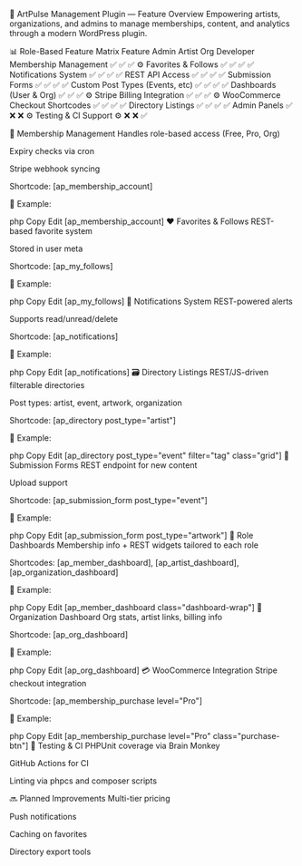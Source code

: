 🎨 ArtPulse Management Plugin — Feature Overview
Empowering artists, organizations, and admins to manage memberships, content, and analytics through a modern WordPress plugin.

📊 Role-Based Feature Matrix
Feature	Admin	Artist	Org	Developer
Membership Management	✅	✅	✅	⚙️
Favorites & Follows	✅	✅	✅	✅
Notifications System	✅	✅	✅	✅
REST API Access	✅	✅	✅	✅
Submission Forms	✅	✅	✅	✅
Custom Post Types (Events, etc)	✅	✅	✅	✅
Dashboards (User & Org)	✅	✅	✅	⚙️
Stripe Billing Integration	✅	✅	✅	⚙️
WooCommerce Checkout Shortcodes	✅	✅	✅	✅
Directory Listings	✅	✅	✅	✅
Admin Panels	✅	❌	❌	⚙️
Testing & CI Support	⚙️	❌	❌	✅

🔐 Membership Management
Handles role-based access (Free, Pro, Org)

Expiry checks via cron

Stripe webhook syncing

Shortcode: [ap_membership_account]

📘 Example:

php
Copy
Edit
[ap_membership_account]
❤️ Favorites & Follows
REST-based favorite system

Stored in user meta

Shortcode: [ap_my_follows]

📘 Example:

php
Copy
Edit
[ap_my_follows]
🔔 Notifications System
REST-powered alerts

Supports read/unread/delete

Shortcode: [ap_notifications]

📘 Example:

php
Copy
Edit
[ap_notifications]
🗃️ Directory Listings
REST/JS-driven filterable directories

Post types: artist, event, artwork, organization

Shortcode: [ap_directory post_type="artist"]

📘 Example:

php
Copy
Edit
[ap_directory post_type="event" filter="tag" class="grid"]
📝 Submission Forms
REST endpoint for new content

Upload support

Shortcode: [ap_submission_form post_type="event"]

📘 Example:

php
Copy
Edit
[ap_submission_form post_type="artwork"]
👤 Role Dashboards
Membership info + REST widgets tailored to each role

Shortcodes: [ap_member_dashboard], [ap_artist_dashboard], [ap_organization_dashboard]

📘 Example:

php
Copy
Edit
[ap_member_dashboard class="dashboard-wrap"]
🏢 Organization Dashboard
Org stats, artist links, billing info

Shortcode: [ap_org_dashboard]

📘 Example:

php
Copy
Edit
[ap_org_dashboard]
💳 WooCommerce Integration
Stripe checkout integration

Shortcode: [ap_membership_purchase level="Pro"]

📘 Example:

php
Copy
Edit
[ap_membership_purchase level="Pro" class="purchase-btn"]
🧪 Testing & CI
PHPUnit coverage via Brain Monkey

GitHub Actions for CI

Linting via phpcs and composer scripts

🔜 Planned Improvements
Multi-tier pricing

Push notifications

Caching on favorites

Directory export tools